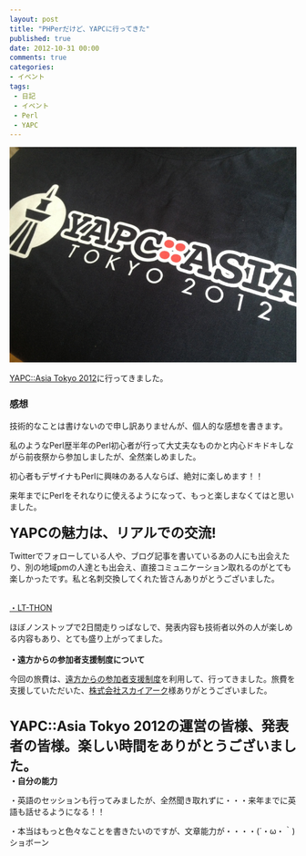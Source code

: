 ```yaml
---
layout: post
title: "PHPerだけど、YAPCに行ってきた"
published: true
date: 2012-10-31 00:00
comments: true
categories:
- イベント
tags:
 - 日記
 - イベント
 - Perl
 - YAPC
---
```


![top_img](/assets/images/20121001081537.jpg)

[YAPC::Asia Tokyo 2012](http://yapcasia.org/2012/ "YAPC::Asia Tokyo 2012")に行ってきました。

### 感想

技術的なことは書けないので申し訳ありませんが、個人的な感想を書きます。

私のようなPerl歴半年のPerl初心者が行って大丈夫なものかと内心ドキドキしながら前夜祭から参加しましたが、全然楽しめました。

初心者もデザイナもPerlに興味のある人ならば、絶対に楽しめます！！

来年までにPerlをそれなりに使えるようになって、もっと楽しまなくてはと思いました。
<br>
<br>
<span style="font-weight:bold;" class="deco"><span style="font-size:x-large;" class="deco">YAPCの魅力は、リアルでの交流!</span></span>

Twitterでフォローしている人や、ブログ記事を書いているあの人にも出会えたり、別の地域pmの人達とも出会え、直接コミュニケーション取れるのがとても楽しかったです。私と名刺交換してくれた皆さんありがとうございました。
<br>
<br>
<span style="font-weight:bold;" class="deco">

[・LT-THON](http://ltthon-yapc2012.hachiojipm.org/ "・LT-THON")</span>

ほぼノンストップで2日間走りっぱなしで、発表内容も技術者以外の人が楽しめる内容もあり、とても盛り上がってました。
<br>
<br>
<span style="font-weight:bold;" class="deco">・遠方からの参加者支援制度について</span>

今回の旅費は、[遠方からの参加者支援制度](http://yapcasia.org/2012/news/yapcasia-region.html "遠方からの参加者支援制度")を利用して、行ってきました。旅費を支援していただいた、[株式会社スカイアーク](http://www.skyarc.co.jp/ "株式会社スカイアーク")様ありがとうございました。
<br>
<br>
<br>
<span style="font-weight:bold;font-size:x-large;" class="deco">YAPC::Asia Tokyo 2012の運営の皆様、発表者の皆様。楽しい時間をありがとうございました。</span>
<br>
<span style="font-weight:bold;" class="deco">・自分の能力</span>

・英語のセッションも行ってみましたが、全然聞き取れずに・・・来年までに英語も話せるようになる！！

・本当はもっと色々なことを書きたいのですが、文章能力が・・・・(´・ω・｀)ショボーン
